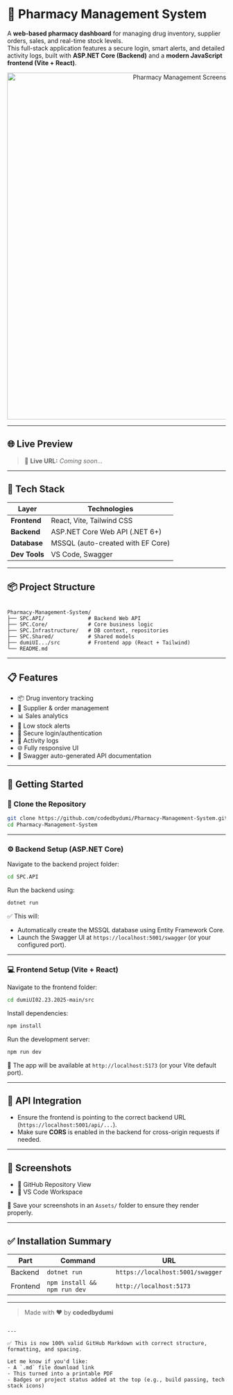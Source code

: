 
# 💊 Pharmacy Management System

A **web-based pharmacy dashboard** for managing drug inventory, supplier orders, sales, and real-time stock levels.  
This full-stack application features a secure login, smart alerts, and detailed activity logs, built with **ASP.NET Core (Backend)** and a **modern JavaScript frontend (Vite + React)**.

<p align="center">
  <img src="./Assets/pharmacy-management-ui.png" alt="Pharmacy Management Screenshot" width="800"/>
</p>

---

## 🌐 Live Preview

> 🚀 **Live URL:** _Coming soon..._

---

## 🧰 Tech Stack

| Layer        | Technologies                       |
|--------------|------------------------------------|
| **Frontend** | React, Vite, Tailwind CSS          |
| **Backend**  | ASP.NET Core Web API (.NET 6+)     |
| **Database** | MSSQL (auto-created with EF Core)  |
| **Dev Tools**| VS Code, Swagger                   |

---

## 📦 Project Structure

```

Pharmacy-Management-System/
├── SPC.API/              # Backend Web API
├── SPC.Core/             # Core business logic
├── SPC.Infrastructure/   # DB context, repositories
├── SPC.Shared/           # Shared models
├── dumiUI.../src         # Frontend app (React + Tailwind)
└── README.md

````

---

## 📋 Features

- 📦 Drug inventory tracking  
- 🛒 Supplier & order management  
- 📊 Sales analytics  
- 🔔 Low stock alerts  
- 🔐 Secure login/authentication  
- 🧾 Activity logs  
- 🌐 Fully responsive UI  
- 📑 Swagger auto-generated API documentation  

---

## 🚀 Getting Started

### 📁 Clone the Repository

```bash
git clone https://github.com/codedbydumi/Pharmacy-Management-System.git
cd Pharmacy-Management-System
````

---

### ⚙️ Backend Setup (ASP.NET Core)

Navigate to the backend project folder:

```bash
cd SPC.API
```

Run the backend using:

```bash
dotnet run
```

✅ This will:

* Automatically create the MSSQL database using Entity Framework Core.
* Launch the Swagger UI at `https://localhost:5001/swagger` (or your configured port).

---

### 💻 Frontend Setup (Vite + React)

Navigate to the frontend folder:

```bash
cd dumiUI02.23.2025-main/src
```

Install dependencies:

```bash
npm install
```

Run the development server:

```bash
npm run dev
```

🚀 The app will be available at `http://localhost:5173` (or your Vite default port).

---

## 🔄 API Integration

* Ensure the frontend is pointing to the correct backend URL (`https://localhost:5001/api/...`).
* Make sure **CORS** is enabled in the backend for cross-origin requests if needed.

---

## 📸 Screenshots

* 🔹 GitHub Repository View
* 🔹 VS Code Workspace

📁 Save your screenshots in an `Assets/` folder to ensure they render properly.

---

## ✅ Installation Summary

| Part     | Command                      | URL                              |
| -------- | ---------------------------- | -------------------------------- |
| Backend  | `dotnet run`                 | `https://localhost:5001/swagger` |
| Frontend | `npm install && npm run dev` | `http://localhost:5173`          |

---

> Made with ❤️ by **codedbydumi**

```

---

✅ This is now 100% valid GitHub Markdown with correct structure, formatting, and spacing.

Let me know if you'd like:
- A `.md` file download link
- This turned into a printable PDF
- Badges or project status added at the top (e.g., build passing, tech stack icons)
```
